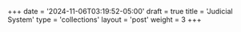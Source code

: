 +++
date = '2024-11-06T03:19:52-05:00'
draft = true
title = 'Judicial System'
type = 'collections'
layout = 'post'
weight = 3
+++
